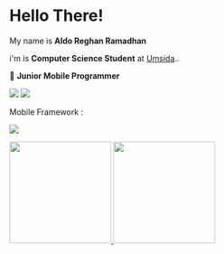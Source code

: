 # Hello There! 

My name is **Aldo Reghan Ramadhan**

i'm is **Computer Science Student** at [Umsida](https://www.umsida.ac.id/)..

:iphone: **Junior Mobile Programmer**

  <a href="https://www.linkedin.com/in/aldorr/"><img src="https://img.shields.io/badge/LinkedIn-0077B5?style=for-the-badge&logo=linkedin&logoColor=white" /></a>
  <a href="https://www.instagram.com/aldoreramadhan/?hl=en"><img src="https://img.shields.io/badge/Instagram-E4405F?style=for-the-badge&logo=instagram&logoColor=white" /></a>
  
Mobile Framework :

  <img src="https://img.shields.io/badge/Flutter-02569B?style=for-the-badge&logo=flutter&logoColor=white" />

<p align="left">
<a href="https://github.com/aldoreghan">
  <img height="180em" src="https://github-readme-stats-eight-theta.vercel.app/api?username=aldoreghan&show_icons=true&theme=algolia&include_all_commits=true&count_private=true"/>
  <img height="180em" src="https://github-readme-stats-eight-theta.vercel.app/api/top-langs/?username=aldoreghan&layout=compact&langs_count=8&theme=algolia"/>
</a>
</p>
